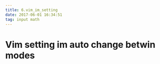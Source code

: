 ```yaml
---
title: 6.vim_im_setting
date: 2017-06-01 16:34:51
tag: input math
---
```


# Vim setting im auto change betwin modes

